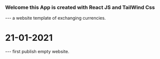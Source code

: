 ### Welcome this App is created with React JS and TailWind Css
--- a website template of exchanging currencies.

# 21-01-2021
--- first publish empty website.